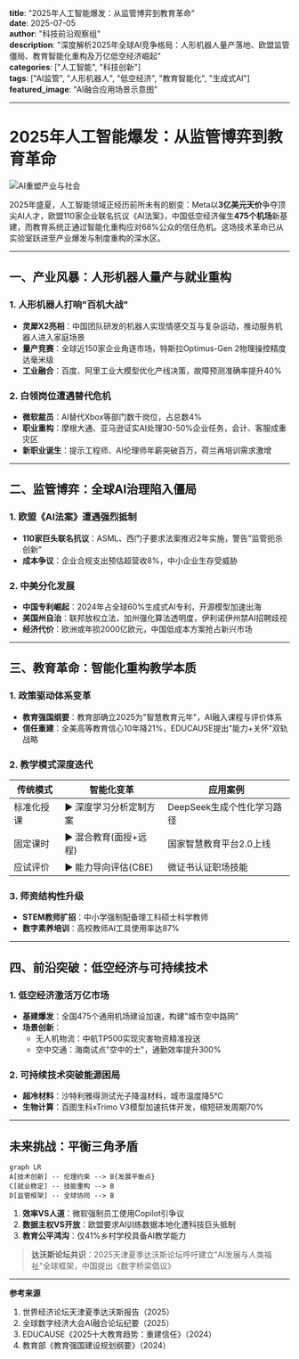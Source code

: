 
**title**: "2025年人工智能爆发：从监管博弈到教育革命"  
**date**: 2025-07-05  
**author**: "科技前沿观察组"  
**description**: "深度解析2025年全球AI竞争格局：人形机器人量产落地、欧盟监管僵局、教育智能化重构及万亿低空经济崛起"  
**categories**: ["人工智能", "科技创新"]  
**tags**: ["AI监管", "人形机器人", "低空经济", "教育智能化", "生成式AI"]  
**featured_image**: "AI融合应用场景示意图"  

---

# 2025年人工智能爆发：从监管博弈到教育革命  

![AI重塑产业与社会](AI融合应用场景示意图)  

2025年盛夏，人工智能领域正经历前所未有的剧变：Meta以**3亿美元天价**争夺顶尖AI人才，欧盟110家企业联名抗议《AI法案》，中国低空经济催生**475个机场**新基建，而教育系统正通过智能化重构应对68%公众的信任危机。这场技术革命已从实验室跃进至产业爆发与制度重构的深水区。

---

## 一、产业风暴：人形机器人量产与就业重构
### 1. 人形机器人打响"百机大战"
- **灵犀X2亮相**：中国团队研发的机器人实现情感交互与复杂运动，推动服务机器人进入家庭场景  
- **量产竞赛**：全球近150家企业角逐市场，特斯拉Optimus-Gen 2物理操控精度达毫米级  
- **工业融合**：百度、阿里工业大模型优化产线决策，故障预测准确率提升40%  

### 2. 白领岗位遭遇替代危机
- **微软裁员**：AI替代Xbox等部门数千岗位，占总数4%  
- **职业重构**：摩根大通、亚马逊证实AI处理30-50%企业任务，会计、客服成重灾区  
- **新职业诞生**：提示工程师、AI伦理师年薪突破百万，荷兰再培训需求激增  

---

## 二、监管博弈：全球AI治理陷入僵局
### 1. 欧盟《AI法案》遭遇强烈抵制
- **110家巨头联名抗议**：ASML、西门子要求法案推迟2年实施，警告"监管扼杀创新"  
- **成本争议**：企业合规支出预估超营收8%，中小企业生存受威胁  

### 2. 中美分化发展
- **中国专利崛起**：2024年占全球60%生成式AI专利，开源模型加速出海  
- **美国州自治**：联邦放权立法，加州强化算法透明度，伊利诺伊州禁AI招聘歧视  
- **经济代价**：欧洲或年损2000亿欧元，中国低成本方案抢占新兴市场  

---

## 三、教育革命：智能化重构教学本质
### 1. 政策驱动体系变革
- **教育强国纲要**：教育部确立2025为"智慧教育元年"，AI融入课程与评价体系  
- **信任重建**：全美高等教育信心10年降21%，EDUCAUSE提出"能力+关怀"双轨战略  

### 2. 教学模式深度迭代  
| 传统模式          | 智能化变革                | 应用案例                     |  
|-------------------|--------------------------|----------------------------|  
| 标准化授课        | ▶ 深度学习分析定制方案    | DeepSeek生成个性化学习路径  |  
| 固定课时          | ▶ 混合教育(面授+远程)     | 国家智慧教育平台2.0上线 |  
| 应试评价          | ▶ 能力导向评估(CBE)       | 微证书认证职场技能     |  

### 3. 师资结构性升级
- **STEM教师扩招**：中小学强制配备理工科硕士科学教师  
- **数字素养培训**：高校教师AI工具使用率达87%  

---

## 四、前沿突破：低空经济与可持续技术
### 1. 低空经济激活万亿市场
- **基建爆发**：全国475个通用机场建设加速，构建"城市空中路网"  
- **场景创新**：  
  - 无人机物流：中航TP500实现灾害物资精准投送  
  - 空中交通：海南试点"空中的士"，通勤效率提升300%  

### 2. 可持续技术突破能源困局
- **超冷材料**：沙特利雅得测试光子降温材料，城市温度降5℃  
- **生物计算**：百图生科xTrimo V3模型加速抗体开发，缩短研发周期70%  

---

## 未来挑战：平衡三角矛盾  
```mermaid
graph LR
A[技术创新] -- 伦理约束 --> B{发展平衡点}
C[就业稳定] -- 技能重构 --> B
D[监管框架] -- 全球协同 --> B
```
1. **效率VS人道**：微软强制员工使用Copilot引争议  
2. **数据主权VS开放**：欧盟要求AI训练数据本地化遭科技巨头抵制  
3. **教育公平鸿沟**：仅41%乡村学校具备AI教学能力  

> **达沃斯论坛共识**：2025天津夏季达沃斯论坛呼吁建立"AI发展与人类福祉"全球框架，中国提出《数字桥梁倡议》  

---

**参考来源**  
1. 世界经济论坛天津夏季达沃斯报告（2025）  
2. 全球数字经济大会AI融合论坛纪要（2025）  
3. EDUCAUSE《2025十大教育趋势：重建信任》（2024）  
4. 教育部《教育强国建设规划纲要》（2024）  

